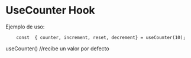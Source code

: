 # UseCounter Hook

Ejemplo de uso:

```
    const  { counter, increment, reset, decrement} = useCounter(10);
```
useCounter() //recibe un valor por defecto